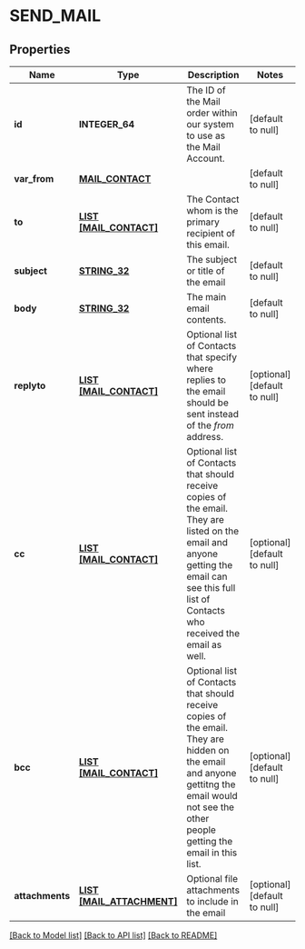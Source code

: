 # SEND_MAIL

## Properties
Name | Type | Description | Notes
------------ | ------------- | ------------- | -------------
**id** | **INTEGER_64** | The ID of the Mail order within our system to use as the Mail Account. | [default to null]
**var_from** | [**MAIL_CONTACT**](MailContact.md) |  | [default to null]
**to** | [**LIST [MAIL_CONTACT]**](MailContact.md) | The Contact whom is the primary recipient of this email. | [default to null]
**subject** | [**STRING_32**](STRING_32.md) | The subject or title of the email | [default to null]
**body** | [**STRING_32**](STRING_32.md) | The main email contents. | [default to null]
**replyto** | [**LIST [MAIL_CONTACT]**](MailContact.md) | Optional list of Contacts that specify where replies to the email should be sent instead of the _from_ address. | [optional] [default to null]
**cc** | [**LIST [MAIL_CONTACT]**](MailContact.md) | Optional list of Contacts that should receive copies of the email.  They are listed on the email and anyone getting the email can see this full list of Contacts who received the email as well. | [optional] [default to null]
**bcc** | [**LIST [MAIL_CONTACT]**](MailContact.md) | Optional list of Contacts that should receive copies of the email.  They are hidden on the email and anyone gettitng the email would not see the other people getting the email in this list. | [optional] [default to null]
**attachments** | [**LIST [MAIL_ATTACHMENT]**](MailAttachment.md) | Optional file attachments to include in the email | [optional] [default to null]

[[Back to Model list]](../README.md#documentation-for-models) [[Back to API list]](../README.md#documentation-for-api-endpoints) [[Back to README]](../README.md)


